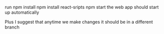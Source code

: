 run npm install 
   npm install react-sripts
   npm start 
the web app should start up automatically

Plus I suggest that anytime we make changes it should be in a different branch
